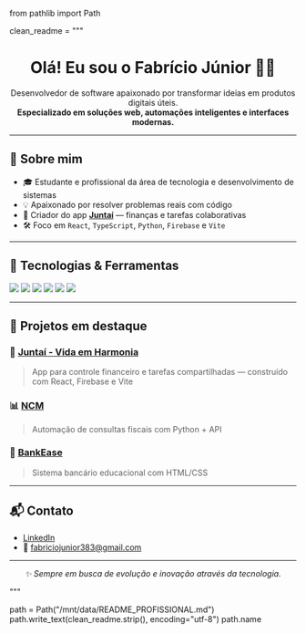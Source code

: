 from pathlib import Path

clean_readme = """
<h1 align="center">Olá! Eu sou o Fabrício Júnior 👨‍💻</h1>
<p align="center">
  Desenvolvedor de software apaixonado por transformar ideias em produtos digitais úteis.<br>
  <b>Especializado em soluções web, automações inteligentes e interfaces modernas.</b>
</p>

---

## 🚀 Sobre mim

- 🎓 Estudante e profissional da área de tecnologia e desenvolvimento de sistemas
- 💡 Apaixonado por resolver problemas reais com código
- 📱 Criador do app <a href="https://github.com/Fabricioj-r/juntai-vida-em-harmonia"><b>Juntaí</b></a> — finanças e tarefas colaborativas
- 🛠️ Foco em <code>React</code>, <code>TypeScript</code>, <code>Python</code>, <code>Firebase</code> e <code>Vite</code>

---

## 🧰 Tecnologias & Ferramentas

<p align="left">
  <img src="https://img.shields.io/badge/React-20232A?style=for-the-badge&logo=react" />
  <img src="https://img.shields.io/badge/TypeScript-3178C6?style=for-the-badge&logo=typescript" />
  <img src="https://img.shields.io/badge/Python-3776AB?style=for-the-badge&logo=python" />
  <img src="https://img.shields.io/badge/Firebase-FFCA28?style=for-the-badge&logo=firebase" />
  <img src="https://img.shields.io/badge/Vite-646CFF?style=for-the-badge&logo=vite" />
  <img src="https://img.shields.io/badge/GitHub-181717?style=for-the-badge&logo=github" />
</p>

---

## 📌 Projetos em destaque

### 📱 [Juntaí - Vida em Harmonia](https://github.com/Fabricioj-r/juntai-vida-em-harmonia)
> App para controle financeiro e tarefas compartilhadas — construído com React, Firebase e Vite

### 📊 [NCM](https://github.com/Fabricioj-r/NCM)
> Automação de consultas fiscais com Python + API

### 🏦 [BankEase](https://github.com/Fabricioj-r/BankEase---Sistema-bancario)
> Sistema bancário educacional com HTML/CSS

---

## 📬 Contato

- [LinkedIn](https://www.linkedin.com/in/fabriciojunior)
- 📧 fabriciojunior383@gmail.com

---

<p align="center"><i>✨ Sempre em busca de evolução e inovação através da tecnologia.</i></p>
"""

path = Path("/mnt/data/README_PROFISSIONAL.md")
path.write_text(clean_readme.strip(), encoding="utf-8")
path.name
